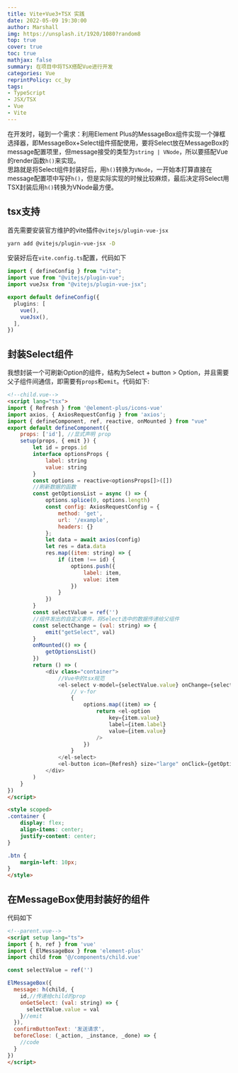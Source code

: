 ```yaml
---
title: Vite+Vue3+TSX 实践  
date: 2022-05-09 19:30:00  
author: Marshall  
img: https://unsplash.it/1920/1080?random8  
top: true  
cover: true  
toc: true  
mathjax: false  
summary: 在项目中将TSX搭配Vue进行开发  
categories: Vue  
reprintPolicy: cc_by  
tags:
- TypeScript
- JSX/TSX
- Vue
- Vite
---
```


在开发时，碰到一个需求：利用Element Plus的MessageBox组件实现一个弹框选择器，即MessageBox+Select组件搭配使用，要将Select放在MessageBox的message配置项里，但message接受的类型为`string | VNode`，所以要搭配Vue的render函数`h()`来实现。  
思路就是将Select组件封装好后，用`h()`转换为`VNode`，一开始本打算直接在message配置项中写好`h()`，但是实际实现的时候比较麻烦，最后决定将Select用TSX封装后用`h()`转换为VNode最方便。  

## tsx支持  
首先需要安装官方维护的vite插件`@vitejs/plugin-vue-jsx`  
```bash
yarn add @vitejs/plugin-vue-jsx -D
```
安装好后在`vite.config.ts`配置，代码如下  
```typescript
import { defineConfig } from "vite";
import vue from "@vitejs/plugin-vue";
import vueJsx from "@vitejs/plugin-vue-jsx";

export default defineConfig({
  plugins: [
    vue(),
    vueJsx(),
  ],
})

```

## 封装Select组件  
我想封装一个可刷新Option的组件，结构为Select + button > Option，并且需要父子组件间通信，即需要有`props`和`emit`。代码如下:  
```html
<!--child.vue-->
<script lang="tsx">
import { Refresh } from '@element-plus/icons-vue'
import axios, { AxiosRequestConfig } from 'axios';
import { defineComponent, ref, reactive, onMounted } from "vue"
export default defineComponent({
    props: ['id'], //显式声明 prop
    setup(props, { emit }) {
        let id = props.id
        interface optionsProps {
            label: string
            value: string
        }
        const options = reactive<optionsProps[]>([])
        //刷新数据的函数
        const getOptionsList = async () => {
            options.splice(0, options.length)
            const config: AxiosRequestConfig = {
                method: 'get',
                url: '/example',
                headers: {}
            };
            let data = await axios(config)
            let res = data.data
            res.map((item: string) => {
                if (item !== id) {
                    options.push({
                        label: item,
                        value: item
                    })
                }
            })
        }
        const selectValue = ref('')
        //组件发出的自定义事件，将Select选中的数据传递给父组件
        const selectChange = (val: string) => {
            emit("getSelect", val)
        }
        onMounted(() => {
            getOptionsList()
        })
        return () => (
            <div class="container">
                //Vue中的tsx规范
                <el-select v-model={selectValue.value} onChange={selectChange}>
                    // v-for
                    {
                        options.map((item) => {
                            return <el-option
                                key={item.value}
                                label={item.label}
                                value={item.value}
                            />
                        })
                    }
                </el-select>
                <el-button icon={Refresh} size="large" onClick={getOptionsList} circle class="btn" />
            </div>
        )
    }
})
</script>

<style scoped>
.container {
    display: flex;
    align-items: center;
    justify-content: center;
}

.btn {
    margin-left: 10px;
}
</style>
```

## 在MessageBox使用封装好的组件
代码如下
```html
<!--parent.vue-->
<script setup lang="ts">
import { h, ref } from 'vue'
import { ElMessageBox } from 'element-plus'
import child from '@/components/child.vue'

const selectValue = ref('')

ElMessageBox({
  message: h(child, {
    id,//传递给child的prop
    onGetSelect: (val: string) => {
      selectValue.value = val
    }//emit
  }),
  confirmButtonText: '发送请求',
  beforeClose: (_action, _instance, _done) => {
    //code
  }
})
</script>

```
